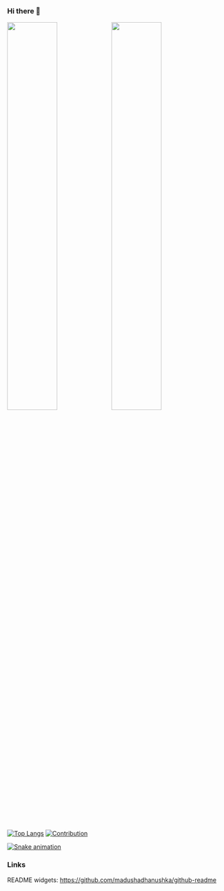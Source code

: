 ### Hi there 👋

<!--
**Plueres/plueres** is a ✨ _special_ ✨ repository because its `README.md` (this file) appears on your GitHub profile.

Here are some ideas to get you started:

- 🔭 I’m currently working on ...
- 🌱 I’m currently learning ...
- 👯 I’m looking to collaborate on ...
- 🤔 I’m looking for help with ...
- 💬 Ask me about ...
- 📫 How to reach me: ...
- 😄 Pronouns: ...
- ⚡ Fun fact: ...
-->

<img src="https://github-readme-streak-stats.herokuapp.com/?user=Plueres&theme=gruvbox" width="48%" ><img width="48%" src="https://github-readme-stats.vercel.app/api?username=Plueres&theme=gruvbox&show_icons=true&hide_border=true&count_private=true&include_all_commits=true" /> 
[![Top Langs](https://github-readme-stats.vercel.app/api/top-langs/?username=Plueres&theme=gruvbox&hide_border=true&layout=compact)](https://github.com/anuraghazra/github-readme-stats)
[![Contribution](https://activity-graph.herokuapp.com/graph?username=Plueres&theme=react-dark&hide_border=true&area=true)](https://github.com/anuraghazra/github-readme-stats)

[![Snake animation](https://github.com/Plueres/github-readme/blob/output/github-contribution-snake.svg)]()


<!--
<img src="https://github-readme-stats.vercel.app/api/top-langs?username=Plueres&show_icons=true&locale=en&layout=compact&theme=chartreuse-dark" alt="ovi" />
<img src="https://img.shields.io/twitter/follow/_Rickname_?logo=twitter&style=for-the-badge" alt="_Rickname_" /> -->


### Links
README widgets: https://github.com/madushadhanushka/github-readme

